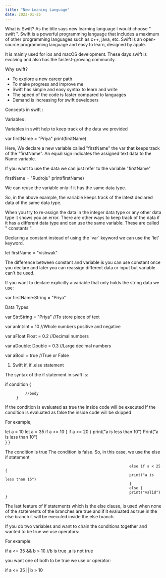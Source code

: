 ```yaml
---
title: "New Leaning Language"
date: 2023-01-25
---
```


What is Swift?
As the title says new learning language I would choose " swift ". Swift is a powerful programming language that includes a maximum of other programming languages such as c++, java, etc. Swift is an open-source programming language and easy to learn, designed by apple.

It is mainly used for ios and macOS development. These days swift is evolving and also has the fastest-growing community.


Why swift?

- To explore a new career path
- To make progress and improve me
- Swift has simple and easy syntax to learn and write
- The speed of the code is faster compared to languages 
- Demand is increasing for swift developers 

Concepts in swift :

Variables :

Variables in swift help to keep track of the data we provided

var firstName = "Priya"
print(firstName)

Here, We declare a new variable called "firstName" the var that keeps track of the "firstName". An equal sign indicates the assigned text data to the Name variable.

If you want to use the data we can just refer to the variable "firstName"

firstName = "Rudroju"
print(firstName)

We can reuse the variable only if it has the same data type.

So, in the above example, the variable keeps track of the latest declared data of the same data type.

When you try to re-assign the data in the integer data type or any other data type it shows you an error. There are other ways to keep track of the data if it
has a different data type and can use the same variable. These are called  " constants ".

Declaring a constant instead of using the 'var' keyword we can use the 'let' keyword.

let firstName = "vishwak"

The difference between constant and variable is you can use constant once you declare and later you can reassign different data or input but variable can't 
be used.

If you want to declare explicitly a variable that only holds the string data we use:

var firstName:String = "Priya"


Data Types: 
 
var Str:String = "Priya"       //To store piece of text 

var anInt:Int = 10            //Whole numbers positive and negative

var aFloat:Float = 0.2        //Decimal numbers

var aDouble: Double = 0.3     //Large decimal numbers

var aBool = true              //True or False


1) Swift if, if..else statement

The syntax of the if statement in swift is:

if condition {
 
             //body
         }
 
If the condition is evaluated as true the inside code will be executed 
If the condition is evaluated as false the inside code will be skipped

For example, 
                                                         
let a = 10                                                  let a = 35
if a <= 10 {                                                if a <= 20 {
   print("a is less than 10")                               Print("a is less than 10")  
}                                                           }
     
                          
The condition is true                                       The condition is false. So, in this case, we use the else if statement

                                                            
                                                            else if a < 25 {
                                                            print("a is less than 15")
                                                            }
                                                            else {
                                                            print("valid") }

The last feature of if statements which is the else clause, is used when none of the statements of the branches are true and if it evaluated as true in the else branch
it will be executed inside the else branch.

If you do two variables and want to chain the conditions together and wanted to be true we use operators:

For example: 

if a <= 35 && b > 10  //b is true ,a is not true


you want one of both to be true we use or operator:

if a <= 35 || b > 10 




